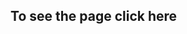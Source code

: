 <h2> To see the page click <a src = "https://robert-cabrera.github.io/Panda-Scrollbar/"> here </a></h2>
